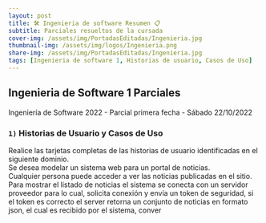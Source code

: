 ```yaml
---
layout: post
title: 🛠 Ingenieria de software Resumen 📋
subtitle: Parciales resueltos de la cursada
cover-img: /assets/img/PortadasEditadas/Ingenieria.jpg
thumbnail-img: /assets/img/logos/Ingenieria.png
share-img: /assets/img/PortadasEditadas/Ingenieria.jpg
tags: [Ingenieria de software 1, Historias de usuario, Casos de Uso]
---
```


## Ingenieria de Software 1 Parciales

Ingeniería de Software 2022 - Parcial primera fecha - Sábado 22/10/2022

### `1)` Historias de Usuario y Casos de Uso

Realice las tarjetas completas de las historias de usuario identificadas en el siguiente dominio.\
Se desea modelar un sistema web para un portal de noticias.\
Cualquier persona puede acceder a ver las noticias publicadas en el sitio. Para mostrar el listado de noticias el sistema se conecta con un servidor proveedor para lo cual, solicita conexión y envía un token de seguridad, si el token es correcto el server retorna un conjunto de noticias en formato json, el cual es recibido por el sistema, conver